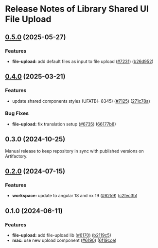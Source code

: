 # Release Notes of Library Shared UI File Upload
## [0.5.0](https://github.com/Schaeffler-Group/frontend-schaeffler/compare/file-upload-v0.4.0...file-upload-v0.5.0) (2025-05-27)


### Features

* **file-upload:** add default files as input to file upload ([#7231](https://github.com/Schaeffler-Group/frontend-schaeffler/issues/7231)) ([b26d952](https://github.com/Schaeffler-Group/frontend-schaeffler/commit/b26d95285104803af620c87189b558c281780e68))

## [0.4.0](https://github.com/Schaeffler-Group/frontend-schaeffler/compare/file-upload-v0.3.0...file-upload-v0.4.0) (2025-03-21)


### Features

*  update shared components styles  (UFATBI- 8345) ([#7125](https://github.com/Schaeffler-Group/frontend-schaeffler/issues/7125)) ([271c78a](https://github.com/Schaeffler-Group/frontend-schaeffler/commit/271c78a6a21135ade7b576afb51ea0255bc5981c))


### Bug Fixes

* **file-upload:** fix translation setup ([#6735](https://github.com/Schaeffler-Group/frontend-schaeffler/issues/6735)) ([66177b8](https://github.com/Schaeffler-Group/frontend-schaeffler/commit/66177b8ee0b868c1918d4aa758be94d0cd6997f0))

## 0.3.0 (2024-10-25)
Manual release to keep repository in sync with published versions on Artifactory.

## [0.2.0](https://github.com/Schaeffler-Group/frontend-schaeffler/compare/file-upload-v0.1.0...file-upload-v0.2.0) (2024-07-15)


### Features

* **workspace:** update to angular 18 and nx 19 ([#6259](https://github.com/Schaeffler-Group/frontend-schaeffler/issues/6259)) ([c2fec3b](https://github.com/Schaeffler-Group/frontend-schaeffler/commit/c2fec3befeaa072f87bfc4c195262d71c2b18ecf))

## 0.1.0 (2024-06-11)


### Features

* **file-upload:** add file-upload lib ([#6170](https://github.com/Schaeffler-Group/frontend-schaeffler/issues/6170)) ([b2119c5](https://github.com/Schaeffler-Group/frontend-schaeffler/commit/b2119c5d132c3e504daf3762139040445cec109a))
* **mac:** use new upload component ([#6190](https://github.com/Schaeffler-Group/frontend-schaeffler/issues/6190)) ([6f19cce](https://github.com/Schaeffler-Group/frontend-schaeffler/commit/6f19ccebd44598cadb48ac078307db0e210548ec))
